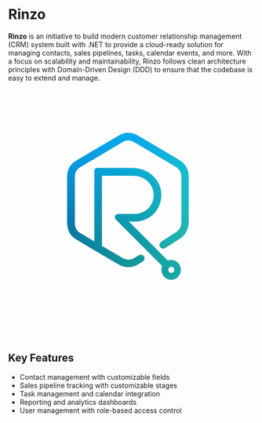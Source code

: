 # Rinzo

**Rinzo** is an initiative to build modern customer relationship management (CRM) system built with .NET  to provide a cloud-ready solution for managing contacts, sales pipelines, tasks, calendar events, and more. With a focus on scalability and maintainability, Rinzo follows clean architecture principles with Domain-Driven Design (DDD) to ensure that the codebase is easy to extend and manage.

![img](assets/logo_crm.png)

## Key Features
- Contact management with customizable fields
- Sales pipeline tracking with customizable stages
- Task management and calendar integration
- Reporting and analytics dashboards
- User management with role-based access control


